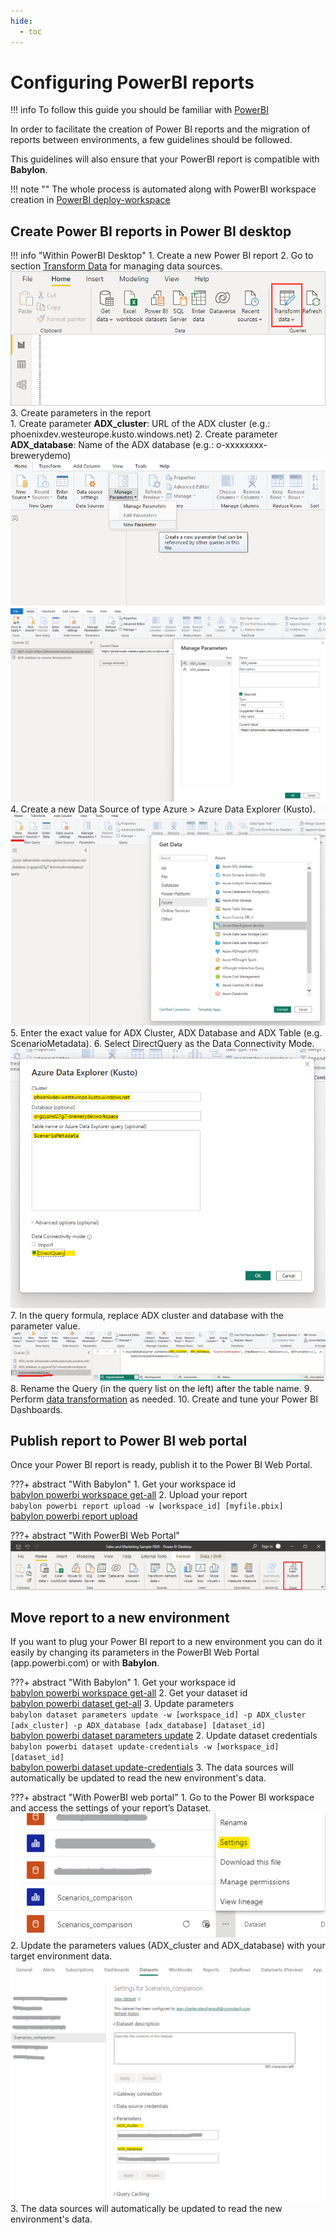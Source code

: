 ```yaml
---
hide:
  - toc
---
```

# Configuring PowerBI reports

!!! info
    To follow this guide you should be familiar with [PowerBI](https://learn.microsoft.com/en-us/power-bi/)

In order to facilitate the creation of Power BI reports and the migration of reports between environments, a few guidelines should be followed.

This guidelines will also ensure that your PowerBI report is compatible with **Babylon**.

!!! note ""
    The whole process is automated along with PowerBI workspace creation in [PowerBI deploy-workspace](../commands/powerbi_deploy_workspace.md)

## Create Power BI reports in Power BI desktop

!!! info "Within PowerBI Desktop"
    1. Create a new Power BI report
    2. Go to section [Transform Data](https://learn.microsoft.com/en-us/power-bi/transform-model/desktop-query-overview) for managing data sources.
    ![Screenshot of transform data](../assets/pbi_step_1.png)
    3. Create parameters in the report  
        1. Create parameter **ADX_cluster**: URL of the ADX cluster (e.g.: phoenixdev.westeurope.kusto.windows.net)
        2. Create parameter **ADX_database**: Name of the ADX database (e.g.: o-xxxxxxxx-brewerydemo)
    ![Screenshot of adding powerBI parameters](../assets/pbi_step_2a.png)
    ![Screenshot of adding powerBI parameters](../assets/pbi_step_2b.png)
    4. Create a new Data Source of type Azure > Azure Data Explorer (Kusto).
    ![Screenshot of adding powerBI parameters](../assets/pbi_step_3a.png)
    5. Enter the exact value for ADX Cluster, ADX Database and ADX Table (e.g. ScenarioMetadata).
    6. Select DirectQuery as the Data Connectivity Mode.
    ![Screenshot of entering powerBI parameters](../assets/pbi_step_3b.png)
    7. In the query formula, replace ADX cluster and database with the parameter value.
    ![Screenshot of replacing parameter value](../assets/pbi_step_3c.png)
    8. Rename the Query (in the query list on the left) after the table name.
    9. Perform [data transformation](https://learn.microsoft.com/en-us/power-bi/transform-model/) as needed.
    10. Create and tune your Power BI Dashboards.

## Publish report to Power BI web portal

Once your Power BI report is ready, publish it to the Power BI Web Portal.

???+ abstract "With Babylon"
    1. Get your workspace id  
      [babylon powerbi workspace get-all](https://cosmo-tech.github.io/Babylon/2.0.0/cli/#get-all_13)
    2. Upload your report  
      `babylon powerbi report upload -w [workspace_id] [myfile.pbix]`  
      [babylon powerbi report upload](https://cosmo-tech.github.io/Babylon/2.0.0/cli/#upload_2)

???+ abstract "With PowerBI Web Portal"
    ![Screenshot of publishing report](../assets/pbi_step_4a.png)

## Move report to a new environment

If you want to plug your Power BI report to a new environment you can do it easily by changing its parameters in the PowerBI Web Portal (app.powerbi.com) or with **Babylon**.

???+ abstract "With Babylon"
    1. Get your workspace id  
      [babylon powerbi workspace get-all](https://cosmo-tech.github.io/Babylon/2.0.0/cli/#get-all_13)
    2. Get your dataset id  
      [babylon powerbi dataset get-all](https://cosmo-tech.github.io/Babylon/2.0.0/cli/#get-all_11)
    3. Update parameters  
      `babylon dataset parameters update -w [workspace_id] -p ADX_cluster [adx_cluster] -p ADX_database [adx_database] [dataset_id]`  
      [babylon powerbi dataset parameters update](https://cosmo-tech.github.io/Babylon/2.0.0/cli/#update_8)
    2. Update dataset credentials
      `babylon powerbi dataset update-credentials -w [workspace_id] [dataset_id]`  
      [babylon powerbi dataset update-credentials](https://cosmo-tech.github.io/Babylon/2.0.0/cli/#update-credentials)
    3. The data sources will automatically be updated to read the new environment's data. 
    
???+ abstract "With PowerBI web portal"
    1. Go to the Power BI workspace and access the settings of your report’s Dataset.
    ![Screenshot of entering powerBI parameters](../assets/pbi_step_4b.png)
    2. Update the parameters values (ADX_cluster and ADX_database) with your target environment data. 
    ![Screenshot of entering powerBI parameters](../assets/pbi_step_4c.png)
    3. The data sources will automatically be updated to read the new environment's data. 